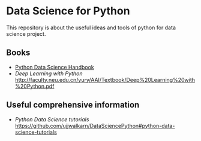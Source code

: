 # Data Science for Python
This repository is about the useful ideas and tools of python for data science project.
## Books
- [Python Data Science Handbook](https://jakevdp.github.io/PythonDataScienceHandbook/)
- *Deep Learning with Python* <http://faculty.neu.edu.cn/yury/AAI/Textbook/Deep%20Learning%20with%20Python.pdf>
## Useful comprehensive information
- *Python Data Science tutorials* <https://github.com/ujjwalkarn/DataSciencePython#python-data-science-tutorials>
